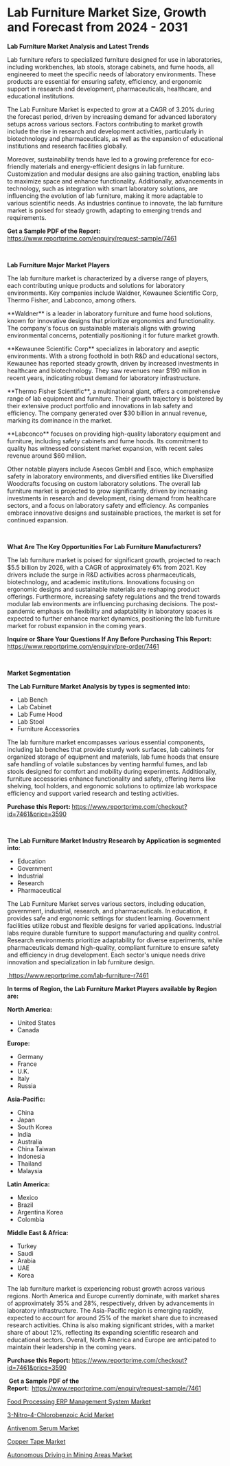 <p><h1>Lab Furniture Market Size, Growth and Forecast from 2024 - 2031</h1></p><p><strong>Lab Furniture Market Analysis and Latest Trends</strong></p>
<p><p>Lab furniture refers to specialized furniture designed for use in laboratories, including workbenches, lab stools, storage cabinets, and fume hoods, all engineered to meet the specific needs of laboratory environments. These products are essential for ensuring safety, efficiency, and ergonomic support in research and development, pharmaceuticals, healthcare, and educational institutions.</p><p>The Lab Furniture Market is expected to grow at a CAGR of 3.20% during the forecast period, driven by increasing demand for advanced laboratory setups across various sectors. Factors contributing to market growth include the rise in research and development activities, particularly in biotechnology and pharmaceuticals, as well as the expansion of educational institutions and research facilities globally. </p><p>Moreover, sustainability trends have led to a growing preference for eco-friendly materials and energy-efficient designs in lab furniture. Customization and modular designs are also gaining traction, enabling labs to maximize space and enhance functionality. Additionally, advancements in technology, such as integration with smart laboratory solutions, are influencing the evolution of lab furniture, making it more adaptable to various scientific needs. As industries continue to innovate, the lab furniture market is poised for steady growth, adapting to emerging trends and requirements.</p></p>
<p><strong>Get a Sample PDF of the Report:&nbsp;</strong> <a href="https://www.reportprime.com/enquiry/request-sample/7461">https://www.reportprime.com/enquiry/request-sample/7461</a></p>
<p>&nbsp;</p>
<p><strong>Lab Furniture Major Market Players</strong></p>
<p><p>The lab furniture market is characterized by a diverse range of players, each contributing unique products and solutions for laboratory environments. Key companies include Waldner, Kewaunee Scientific Corp, Thermo Fisher, and Labconco, among others.</p><p>**Waldner** is a leader in laboratory furniture and fume hood solutions, known for innovative designs that prioritize ergonomics and functionality. The company's focus on sustainable materials aligns with growing environmental concerns, potentially positioning it for future market growth.</p><p>**Kewaunee Scientific Corp** specializes in laboratory and aseptic environments. With a strong foothold in both R&D and educational sectors, Kewaunee has reported steady growth, driven by increased investments in healthcare and biotechnology. They saw revenues near $190 million in recent years, indicating robust demand for laboratory infrastructure.</p><p>**Thermo Fisher Scientific**, a multinational giant, offers a comprehensive range of lab equipment and furniture. Their growth trajectory is bolstered by their extensive product portfolio and innovations in lab safety and efficiency. The company generated over $30 billion in annual revenue, marking its dominance in the market.</p><p>**Labconco** focuses on providing high-quality laboratory equipment and furniture, including safety cabinets and fume hoods. Its commitment to quality has witnessed consistent market expansion, with recent sales revenue around $60 million.</p><p>Other notable players include Asecos GmbH and Esco, which emphasize safety in laboratory environments, and diversified entities like Diversified Woodcrafts focusing on custom laboratory solutions. The overall lab furniture market is projected to grow significantly, driven by increasing investments in research and development, rising demand from healthcare sectors, and a focus on laboratory safety and efficiency. As companies embrace innovative designs and sustainable practices, the market is set for continued expansion.</p></p>
<p>&nbsp;</p>
<p><strong>What Are The Key Opportunities For Lab Furniture Manufacturers?</strong></p>
<p><p>The lab furniture market is poised for significant growth, projected to reach $5.5 billion by 2026, with a CAGR of approximately 6% from 2021. Key drivers include the surge in R&D activities across pharmaceuticals, biotechnology, and academic institutions. Innovations focusing on ergonomic designs and sustainable materials are reshaping product offerings. Furthermore, increasing safety regulations and the trend towards modular lab environments are influencing purchasing decisions. The post-pandemic emphasis on flexibility and adaptability in laboratory spaces is expected to further enhance market dynamics, positioning the lab furniture market for robust expansion in the coming years.</p></p>
<p><strong>Inquire or Share Your Questions If Any Before Purchasing This Report:</strong> <a href="https://www.reportprime.com/enquiry/pre-order/7461">https://www.reportprime.com/enquiry/pre-order/7461</a></p>
<p>&nbsp;</p>
<p><strong>Market Segmentation</strong></p>
<p><strong>The Lab Furniture Market Analysis by types is segmented into:</strong></p>
<p><ul><li>Lab Bench</li><li>Lab Cabinet</li><li>Lab Fume Hood</li><li>Lab Stool</li><li>Furniture Accessories</li></ul></p>
<p><p>The lab furniture market encompasses various essential components, including lab benches that provide sturdy work surfaces, lab cabinets for organized storage of equipment and materials, lab fume hoods that ensure safe handling of volatile substances by venting harmful fumes, and lab stools designed for comfort and mobility during experiments. Additionally, furniture accessories enhance functionality and safety, offering items like shelving, tool holders, and ergonomic solutions to optimize lab workspace efficiency and support varied research and testing activities.</p></p>
<p><strong>Purchase this Report:&nbsp;</strong><a href="https://www.reportprime.com/checkout?id=7461&price=3590">https://www.reportprime.com/checkout?id=7461&price=3590</a></p>
<p>&nbsp;</p>
<p><strong>The Lab Furniture Market Industry Research by Application is segmented into:</strong></p>
<p><ul><li>Education</li><li>Government</li><li>Industrial</li><li>Research</li><li>Pharmaceutical</li></ul></p>
<p><p>The Lab Furniture Market serves various sectors, including education, government, industrial, research, and pharmaceuticals. In education, it provides safe and ergonomic settings for student learning. Government facilities utilize robust and flexible designs for varied applications. Industrial labs require durable furniture to support manufacturing and quality control. Research environments prioritize adaptability for diverse experiments, while pharmaceuticals demand high-quality, compliant furniture to ensure safety and efficiency in drug development. Each sector's unique needs drive innovation and specialization in lab furniture design.</p></p>
<p><a href="https://www.reportprime.com/lab-furniture-r7461">&nbsp;https://www.reportprime.com/lab-furniture-r7461</a></p>
<p><strong>In terms of Region, the Lab Furniture Market Players available by Region are:</strong></p>
<p>
    <p> <strong> North America: </strong>
        <ul>
            <li>United States</li>
            <li>Canada</li>
        </ul>
        </p> 
    <p> <strong> Europe: </strong>
        <ul>
            <li>Germany</li>
            <li>France</li>
            <li>U.K.</li>
            <li>Italy</li>
            <li>Russia</li>
        </ul>
        </p> 
    <p> <strong> Asia-Pacific: </strong>
        <ul>
            <li>China</li>
            <li>Japan</li>
            <li>South Korea</li>
            <li>India</li>
            <li>Australia</li>
            <li>China Taiwan</li>
            <li>Indonesia</li>
            <li>Thailand</li>
            <li>Malaysia</li>
        </ul>
        </p> 
    <p> <strong> Latin America: </strong>
        <ul>
            <li>Mexico</li>
            <li>Brazil</li>
            <li>Argentina Korea</li>
            <li>Colombia</li>
        </ul>
        </p> 
    <p> <strong> Middle East & Africa: </strong>
        <ul>
            <li>Turkey</li>
            <li>Saudi</li>
            <li>Arabia</li>
            <li>UAE</li>
            <li>Korea</li>
        </ul>
    </p>
    </p>
<p><p>The lab furniture market is experiencing robust growth across various regions. North America and Europe currently dominate, with market shares of approximately 35% and 28%, respectively, driven by advancements in laboratory infrastructure. The Asia-Pacific region is emerging rapidly, expected to account for around 25% of the market share due to increased research activities. China is also making significant strides, with a market share of about 12%, reflecting its expanding scientific research and educational sectors. Overall, North America and Europe are anticipated to maintain their leadership in the coming years.</p></p>
<p><strong>Purchase this Report: </strong><a href="https://www.reportprime.com/checkout?id=7461&price=3590">https://www.reportprime.com/checkout?id=7461&price=3590</a></p>
<p>&nbsp;<strong>Get a Sample PDF of the Report:&nbsp;&nbsp;</strong><a href="https://www.reportprime.com/enquiry/request-sample/7461">https://www.reportprime.com/enquiry/request-sample/7461</a></p>
<p><strong></strong></p>
<p><p><a href="https://medium.com/@tammyjones1939/navigating-the-global-food-processing-erp-management-system-market-landscape-trends-forecasts-61269287fb40">Food Processing ERP Management System Market</a></p><p><a href="https://issuu.com/reportprime-2/docs/3-nitro-4-chlorobenzoic-acid-market_1626d2354b0111">3-Nitro-4-Chlorobenzoic Acid Market</a></p><p><a href="https://www.linkedin.com/pulse/future-antivenom-serum-market-global-forecast-trends-2024-roybe?trackingId=5g6EnBXsQWmAEwJYUzncEg%3D%3D">Antivenom Serum Market</a></p><p><a href="https://www.linkedin.com/pulse/future-trends-global-copper-tape-market-insights-analysis-xjgif?trackingId=EaNf%2Bam9QI2e%2FOMba1Fm2g%3D%3D">Copper Tape Market</a></p><p><a href="https://issuu.com/reportprime-2/docs/autonomous-driving-in-mining-areas-_6e27210017ae2c">Autonomous Driving in Mining Areas Market</a></p></p>